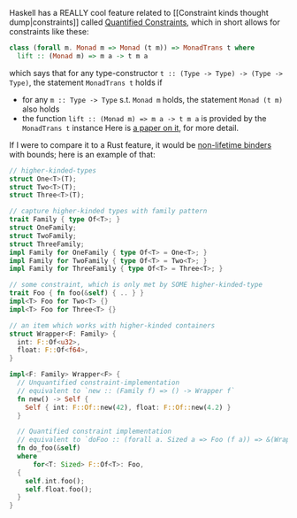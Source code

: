 Haskell has a REALLY cool feature related to [[Constraint kinds thought dump|constraints]] called [Quantified Constraints](https://ghc.gitlab.haskell.org/ghc/doc/users_guide/exts/quantified_constraints.html), which in short allows for constraints like these:
```haskell
class (forall m. Monad m => Monad (t m)) => MonadTrans t where
  lift :: (Monad m) => m a -> t m a

``` 
which says that for any type-constructor `t :: (Type -> Type) -> (Type -> Type)`, the statement `MonadTrans t` holds if
- for any `m :: Type -> Type` s.t. `Monad m` holds, the statement `Monad (t m)` also holds
- the function `lift :: (Monad m) => m a -> t m a` is provided by the `MonadTrans t` instance 
Here is [a paper on it](https://homepages.inf.ed.ac.uk/wadler/papers/quantcc/quantcc.pdf), for more detail. 

If I were to compare it to a Rust feature, it would be [non-lifetime binders](https://github.com/rust-lang/rust/issues/108185) with bounds; here is an example of that:
```rust
// higher-kinded-types
struct One<T>(T); 
struct Two<T>(T); 
struct Three<T>(T);

// capture higher-kinded types with family pattern
trait Family { type Of<T>; }
struct OneFamily;
struct TwoFamily;
struct ThreeFamily;
impl Family for OneFamily { type Of<T> = One<T>; }
impl Family for TwoFamily { type Of<T> = Two<T>; } 
impl Family for ThreeFamily { type Of<T> = Three<T>; }

// some constraint, which is only met by SOME higher-kinded-type
trait Foo { fn foo(&self) { .. } }
impl<T> Foo for Two<T> {}
impl<T> Foo for Three<T> {}

// an item which works with higher-kinded containers
struct Wrapper<F: Family> { 
  int: F::Of<u32>, 
  float: F::Of<f64>,
}

impl<F: Family> Wrapper<F> {
  // Unquantified constraint-implementation
  // equivalent to `new :: (Family f) => () -> Wrapper f`
  fn new() -> Self {
    Self { int: F::Of::new(42), float: F::Of::new(4.2) }
  }

  // Quantified constraint implementation
  // equivalent to `doFoo :: (forall a. Sized a => Foo (f a)) => &(Wrapper f) -> ()`
  fn do_foo(&self)
  where
	  for<T: Sized> F::Of<T>: Foo,
  {
    self.int.foo();
    self.float.foo();
  }
}

```
